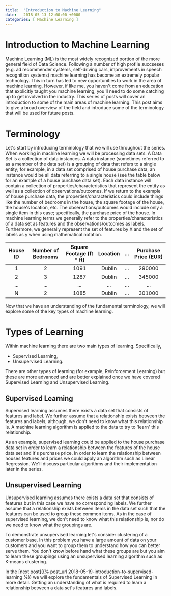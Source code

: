 ```yaml
---
title:  "Introduction to Machine Learning"
date:   2018-05-13 12:00:00 +0000
categories: [ Machine Learning ]
---
```


# Introduction to Machine Learning


Machine Learning (ML) is the most widely recognized portion of the more general field of Data Science. Following a number of high profile succseses (e.g. ad recommender systems, self-driving cars, improvements in speech recognition systems) machine learning has become an extremely popular technology. This in turn has led to new opportunities to work in the area of machine learning. However, if like me, you haven't come from an education that explicitly taught you machine learning, you'll need to do some catching up to get involved in the industry. This series of posts will cover an introduction to some of the main areas of machine learning. This post aims to give a broad overview of the field and introduce some of the terminology that will be used for future posts.

# Terminology

Let's start by introducing terminology that we will use throughout the series. When working in machine learning we will be processing data sets. A Data Set is a collection of data instances. A data instance (sometimes referred to as a member of the data set) is a grouping of data that refers to a single entity; for example, in a data set comprised of house purchase data, an instance would be all data referring to a single house (see the table below for an example of a house purchase data set). Each data instance will contain a collection of properties/characteristics that represent the entity as well as a collection of observations/outcomes. If we return to the example of house purchase data, the properties/characteristics could include things like the number of bedrooms in the house, the square footage of the house, the house's location, etc. The observations/outcomes would include only a single item in this case; specifically, the purchase price of the house. In machine learning terms we generally refer to the properties/characteristics of a data set as features and the observations/outcomes as labels. Furthermore, we generally represent the set of features by X and the set of labels as y when using mathematical notation.


| House ID | Number of Bedrooms | Square Footage (ft * ft) | Location | ... | Purchase Price (EUR) |
|:--------:|:------------------:|:------------------------:|:--------:|:---:|:--------------------:|
| 1        |  2                 | 1091                     | Dublin   | ... | 290000               |
| 2        |  3                 | 1287                     | Dublin   | ... | 345000               |
| ...      |  ...               | ...                      | ...      | ... | ...                  |
| N        |  2                 | 1085                     | Dublin   | ... | 301000               |


Now that we have an understanding of the fundamental terminology, we will explore some of the key types of machine learning.

# Types of Learning

Within machine learning there are two main types of learning. Specifically, 

* Supervised Learning,
* Unsupervised Learning.

There are other types of learning (for example, Reinforcement Learning) but these are more advanced and are better explained once we have covered Supervised Learning and Unsupervised Learning.

## Supervised Learning

Supervised learning assumes there exists a data set that consists of features and label. We further assume that a relationship exists between the features and labels; although, we don't need to know what this relationship is. A machine learning algorithm is applied to the data to try to 'learn' this relationship. 

As an example, supervised learning could be applied to the house purchase data set in order to learn a relationship between the features of the house data set and it's purchase price. In order to learn the relationship between houses features and prices we could apply an algorithm such as Linear Regression. We'll discuss particular algorithms and their implementation later in the series.

## Unsupervised Learning

Unsupervised learning assumes there exists a data set that consists of features but in this case we have no corresponding labels. We further assume that a relationship exists between items in the data set such that the features can be used to group these common items. As in the case of supervised learning, we don't need to know what this relationship is, nor do we need to know what the groupings are.

To demonstrate unsupervised learning let's consider clustering of a customer base. In this problem you have a large amount of data on your customers and you want to group them to understand how you can better serve them. You don't know before hand what these groups are but you aim to learn these groupings using an unsupervised learning algorithm such as K-means clustering.

In the [next post]({% post_url 2018-05-19-introduction-to-supervised-learning %}) we will explore the fundamentals of Supervised Learning in more detail. Getting an understanding of what is required to learn a relationship between a data set's features and labels.

